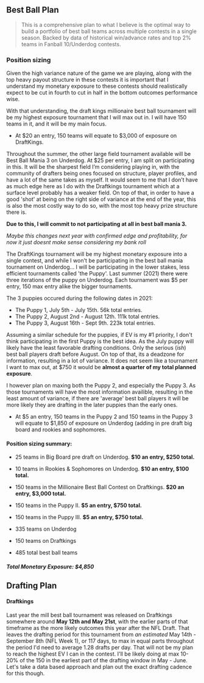 ﻿## Best Ball Plan 



> This is a comprehensive plan to what I believe is the optimal way to build a portfolio of best ball teams across multiple contests in a single season. Backed by data of historical win/advance rates and top 2% teams in Fanball 10/Underdog contests.


### Position sizing
Given the high variance nature of the game we are playing, along with the top heavy payout structure in these contests it is important that I understand my monetary exposure to these contests should realistically expect to be cut in fourth to cut in half in the bottom outcomes performance wise.

With that understanding, the draft kings millionaire best ball tournament will be my highest exposure tournament that I will max out in. I will have 150 teams in it, and it will be my main focus. 

- At $20 an entry, 150 teams will equate to $3,000 of exposure on DraftKings.

Throughout the summer, the other large field tournament available will be Best Ball Mania 3 on Underdog. At $25 per entry, I am split on participating in this. It will be the sharpest field I’m considering playing in, with the community of drafters being ones focused on structure, player profiles, and have a lot of the same takes as myself. It would seem to me that I don’t have as much edge here as I do with the Draftkings tournament which at a surface level probably has a weaker field. On top of that, in order to have a good 'shot' at being on the right side of variance at the end of the year, this is also the most costly way to do so, with the most top heavy prize structure there is.

**Due to this, I will commit to not participating at all in best ball mania 3.**

*Maybe this changes next year with confirmed edge and profitability, for now it just doesnt make sense considering my bank roll*

The DraftKings tournament will be my highest monetary exposure into a single contest, and while I won't be participating in the best ball mania tournament on Underdog... I will be participating in the lower stakes, less efficient tournaments called 'the Puppy'. Last summer (2021) there were three iterations of the puppy on Underdog. Each tournament was $5 per entry, 150 max entry alike the bigger tournaments. 

The 3 puppies occured during the following dates in 2021:

- The Puppy 1, July 5th - July 15th. 56k total entries.
- The Puppy 2, August 2nd - August 12th. 111k total entries.
- The Puppy 3, August 16th - Sept 9th. 223k total entries. 

Assuming a similar schedule for the puppies, if EV is my #1 priority, I don't think participating in the first Puppy is the best idea. As the July puppy will likely have the least favorable drafting conditions. Only the serious (*ish*) best ball players draft before August. On top of that, its a deadzone for information, resulting in a lot of variance. It does not seem like a tournament I want to max out, at $750 it would be **almost a quarter of my total planned exposure**. 

I however plan on maxing both the Puppy 2, and especially the Puppy 3. As those tournaments will have the most information availible, resulting in the least amount of variance, if there are 'average' best ball players it will be more likely they are drafting in the later puppies than the early ones. 

- At $5 an entry, 150 teams in the Puppy 2 and 150 teams in the Puppy 3 will equate to $1,850 of exposure on Underdog (adding in pre draft big board and rookies and sophomores.

#### Position sizing summary:

- 25 teams in Big Board pre draft on Underdog. **$10 an entry, $250 total.**
- 10 teams in Rookies & Sophomores on Underdog. **$10 an entry, $100 total.**
- 150 teams in the Millionaire Best Ball Contest on Draftkings. **$20 an entry, $3,000 total.**
- 150 teams in the Puppy II. **$5 an entry, $750 total.**
- 150 teams in the Puppy III. **$5 an entry, $750 total.**

- 335 teams on Underdog
- 150 teams on Draftkings
- 485 total best ball teams


##### Total Monetary Exposure: $4,850


## Drafting Plan


#### Draftkings

Last year the mill best ball tournament was released on Draftkings somewhere around **May 12th and May 21st**, with the earlier parts of that timeframe as the more likely outcomes this year after the NFL Draft. That leaves the drafting period for this tournament from *an estimated* May 14th - September 8th (NFL Week 1), or 117 days, to max in equal parts throughout the period I'd need to average 1.28 drafts per day. That will not be my plan to reach the highest EV I can in the contest. I'll be likely doing at max 10-20% of the 150 in the earliest part of the drafting window in May - June. Let's take a data based approach and plan out the exact drafting cadence for this though. 






